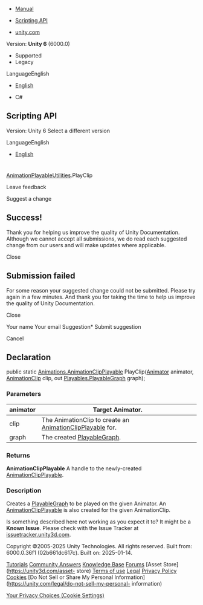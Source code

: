 [ ]()

  * [Manual](../Manual/index.html)
  * [Scripting API](../ScriptReference/index.html)

  * [unity.com](https://unity.com/)

Version: **Unity 6** (6000.0)

  * Supported
  * Legacy

LanguageEnglish

  * [English]()

  * C#

[ ](https://docs.unity3d.com)

## Scripting API

Version: Unity 6 Select a different version

LanguageEnglish

  * [English]()

#
[AnimationPlayableUtilities](Playables.AnimationPlayableUtilities.html).PlayClip

Leave feedback

Suggest a change

## Success!

Thank you for helping us improve the quality of Unity Documentation. Although
we cannot accept all submissions, we do read each suggested change from our
users and will make updates where applicable.

Close

## Submission failed

For some reason your suggested change could not be submitted. Please <a>try
again</a> in a few minutes. And thank you for taking the time to help us
improve the quality of Unity Documentation.

Close

Your name Your email Suggestion* Submit suggestion

Cancel

[ ]()

## Declaration

public static
[Animations.AnimationClipPlayable](Animations.AnimationClipPlayable.html)
PlayClip([Animator](Animator.html) animator,
[AnimationClip](AnimationClip.html) clip, out
[Playables.PlayableGraph](Playables.PlayableGraph.html) graph);

### Parameters

animator | Target Animator.  
---|---  
clip | The AnimationClip to create an [AnimationClipPlayable](Animations.AnimationClipPlayable.html) for.  
graph | The created [PlayableGraph](Playables.PlayableGraph.html).  
  
### Returns

**AnimationClipPlayable** A handle to the newly-created
[AnimationClipPlayable](Animations.AnimationClipPlayable.html).

### Description

Creates a [PlayableGraph](Playables.PlayableGraph.html) to be played on the
given Animator. An
[AnimationClipPlayable](Animations.AnimationClipPlayable.html) is also created
for the given AnimationClip.

Is something described here not working as you expect it to? It might be a
**Known Issue**. Please check with the Issue Tracker at
[issuetracker.unity3d.com](https://issuetracker.unity3d.com).

Copyright ©2005-2025 Unity Technologies. All rights reserved. Built from:
6000.0.36f1 (02b661dc617c). Built on: 2025-01-14.

[Tutorials](https://unity3d.com/learn) [Community
Answers](https://answers.unity3d.com) [Knowledge
Base](https://support.unity3d.com/hc/en-us)
[Forums](https://forum.unity3d.com) [Asset Store](https://unity3d.com/asset-
store) [Terms of use](https://docs.unity3d.com/Manual/TermsOfUse.html)
[Legal](https://unity.com/legal) [Privacy
Policy](https://unity.com/legal/privacy-policy)
[Cookies](https://unity.com/legal/cookie-policy) [Do Not Sell or Share My
Personal Information](https://unity.com/legal/do-not-sell-my-personal-
information)

[Your Privacy Choices (Cookie Settings)](javascript:void\(0\);)

